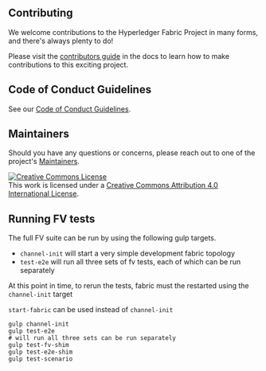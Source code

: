 ## Contributing

We welcome contributions to the Hyperledger Fabric Project in many forms, and
there's always plenty to do!

Please visit the
[contributors guide](http://hyperledger-fabric.readthedocs.io/en/latest/CONTRIBUTING.html) in the
docs to learn how to make contributions to this exciting project.

## Code of Conduct Guidelines <a name="conduct"></a>

See our [Code of Conduct Guidelines](../blob/master/CODE_OF_CONDUCT.md).

## Maintainers <a name="maintainers"></a>

Should you have any questions or concerns, please reach out to one of the project's [Maintainers](../blob/master/MAINTAINERS.md).

<a rel="license" href="http://creativecommons.org/licenses/by/4.0/"><img alt="Creative Commons License" style="border-width:0" src="https://i.creativecommons.org/l/by/4.0/88x31.png" /></a><br />This work is licensed under a <a rel="license" href="http://creativecommons.org/licenses/by/4.0/">Creative Commons Attribution 4.0 International License</a>.

## Running FV tests
The full FV suite can be run by using the following gulp targets.

- `channel-init` will start a very simple development fabric topology
- `test-e2e` will run all three sets of fv tests, each of which can be run separately

At this point in time, to rerun the tests, fabric must the restarted using the `channel-init` target


`start-fabric` can be used instead of `channel-init`
```
gulp channel-init
gulp test-e2e
# will run all three sets can be run separately
gulp test-fv-shim
gulp test-e2e-shim
gulp test-scenario
```
